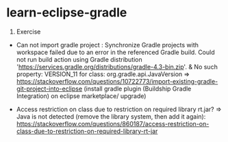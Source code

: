 # learn-eclipse-gradle

1. Exercise
- Can not import gradle project : Synchronize Gradle projects with workspace failed due to an error in the referenced Gradle build. Could not run build action using Gradle distribution 'https://services.gradle.org/distributions/gradle-4.3-bin.zip'. & No such property: VERSION_11 for class: org.gradle.api.JavaVersion => https://stackoverflow.com/questions/10722773/import-existing-gradle-git-project-into-eclipse (install gradle plugin (Buildship Gradle Integration) on eclipse marketplace/ upgrade)

- Access restriction on class due to restriction on required library rt.jar? => Java is not detected (remove the library system, then add it again): https://stackoverflow.com/questions/860187/access-restriction-on-class-due-to-restriction-on-required-library-rt-jar
